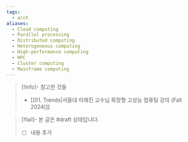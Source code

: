 ```yaml
---
tags:
  - arch
aliases:
  - Cloud computing
  - Parallel processing
  - Distributed computing
  - Heterogeneous computing
  - High-performance computing
  - HPC
  - Cluster computing
  - Mainframe computing
---
```

> [!info]- 참고한 것들
> - [[01. Trends|서울대 이재진 교수님 확장형 고성능 컴퓨팅 강의 (Fall 2024)]]

> [!fail]- 본 글은 #draft 상태입니다.
> - [ ] 내용 추가